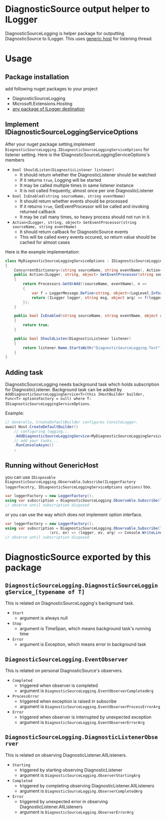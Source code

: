 # DiagnosticSource output helper to ILogger

DiagnosticSourceLogging is helper package for outputting DiagnosticSource to ILogger.
This uses [generic host](https://docs.microsoft.com/en-us/dotnet/core/extensions/generic-host) for listening thread.

# Usage

## Package installation

add following nuget packages to your project

* DiagnosticSourceLogging
* Microsoft.Extensions.Hosting
* [any package of ILogger destination](https://www.nuget.org/packages?q=Microsoft.Extensions.Logging)


## Implement IDiagnosticSourceLoggingServiceOptions

After your nuget package setting,implement `DiagnosticSourceLogging.IDiagnosticSourceLoggingServiceOptions` for listener setting.
Here is the IDiagnosticSourceLoggingServiceOptions's members

* `bool ShouldListen(DiagnosticListener listener)`
    * It should return whether the DiagnosticListener should be watched
    * If it returns `true`, Logging will be started
    * It may be called multiple times in same listener instance
    * It is not called frequently, almost once per one DiagnosticListener
* `bool IsEnabled(string sourceName, string eventName)`
    * It should return whether events should be processed
    * If it returns `true`, GetEventProcessor will be called and invoking returned callback
    * It may be call many times, so heavy process should not run in it.
* `Action<ILogger, string, object> GetEventProcessor(string sourceName, string eventName)`
    * It should return callback for DiagnosticSource events
    * This will be called every events occured, so return value should be cached for almost cases

Here is the example implementation:

```csharp
class MyDiagnosticSourceLoggingServiceOptions : IDiagnosticSourceLoggingServiceOptions
{
    ConcurrentDictionary<(string sourceName, string eventName), Action<ILogger, string, object>> Processors = new();
    public Action<ILogger, string, object> GetEventProcessor(string sourceName, string eventName)
    {
        return Processors.GetOrAdd((sourceName, eventName), n =>
        {
            var f = LoggerMessage.Define<string, object>(LogLevel.Information, new EventId(1, $"{n.sourceName}"), "{0}: {1}");
            return (ILogger logger, string msg, object arg) => f(logger, msg, arg, null);
        });
    }

    public bool IsEnabled(string sourceName, string eventName, object arg1, object arg2)
    {
        return true;
    }

    public bool ShouldListen(DiagnosticListener listener)
    {
        return listener.Name.StartsWith("DiagnosticSourceLogging.Test");
    }
}
```

## Adding task

DiagnosticSourceLogging needs background task which holds subscription for DiagnosticListener.
Background task can be added by `AddDiagnosticSourceLoggingService<T>(this IHostBuilder builder, Func<T> optionsFactory = null) where T: IDiagnosticSourceLoggingServiceOptions`.

Example:

```csharp
// Generally, CreateDefaultBuilder configures ConsoleLogger.
await Host.CreateDefaultBuilder()
    // configuring logging...
    .AddDiagnosticSourceLoggingService<MyDiagnosticSourceLoggingServiceOptions>()
    // add your tasks...
    .RunConsoleAsync()
    ;
```

## Running without GenericHost

you can use `IDisposable DiagnosticSourceLogging.Observable.Subscribe(ILoggerFactory loggerFacotry, IDiagnosticSourceLoggingServiceOptions options)` too.

```csharp
var loggerFactory = new LoggerFactory();
using var subscription = DiagnosticSourceLogging.Observable.Subscribe(loggerFactory, new MyDiagnosticSourceLoggingServiceOptions());
// observe until subscription disposed
```

or you can use the way which does not implement option interface.

```csharp
var loggerFactory = new LoggerFactory();
using var subscription = DiagnosticSourceLogging.Observable.Subscribe(loggerFactory, (listener) => listener.Name == "DiagnosticSourceName",
                    (src, ev) => (logger, ev, arg) => Console.WriteLine($"event: {ev}, {arg}"), (src, ev, arg1, arg2) => true);
// observe until subscription disposed
```

# DiagnosticSource exported by this package

## `DiagnosticSourceLogging.DiagnosticSourceLoggingService_[typename of T]`

This is related on DiagnosticSourceLogging's background task.

* `Start`
    * argument is always null
* `Stop`
    * argument is TimeSpan, which means background task's running time
* `Error`
    * argument is Exception, which means error in background task

## `DiagnosticSourceLogging.EventObserver`

This is related on personal DiagnosticSource's observers.

* `Completed`
    * triggered when observer is completed
    * argument is `DiagnosticSourceLogging.EventObserverCompletedArg`
* `ProcessError`
    * triggered when exception is raised in subscribe
    * argument is `DiagnosticSourceLogging.EventObserverProcessErrorArg`
* `Error`
    * triggered when observer is interrupted by unexpected exception
    * argument is `DiagnosticSourceLogging.EventObserverErrorArg`

## `DiagnosticSourceLogging.DiagnosticListenerObserver`

This is related on observing DiagnosticListener.AllListeners.

* `Starting`
    * triggered by starting observing DiagnosticListener
    * argument is `DiagnosticSourceLogging.ObserverStartingArg`
* `Completed`
    * triggered by completing observing DiagnosticListener.AllListeners
    * argument is `DiagnosticSourceLogging.ObserverCompletedArg`
* `Error`
    * triggered by unexpected error in observing DiagnosticListener.AllListeners
    * argument is `DiagnosticSourceLogging.ObserverErrorArg`